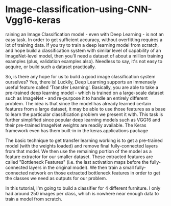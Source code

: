 # Image-classification-using-CNN-Vgg16-keras

raining an Image Classification model - even with Deep Learning - is not an easy task. In order to get sufficient accuracy, without overfitting requires a lot of training data. If you try to train a deep learning model from scratch, and hope build a classification system with similar level of capability of an ImageNet-level model, then you'll need a dataset of about a million training examples (plus, validation examples also). Needless to say, it's not easy to acquire, or build such a dataset practically.  

So, is there any hope for us to build a good image classification system ourselves?  Yes, there is!  Luckily, Deep Learning supports an immensely useful feature called 'Transfer Learning'. Basically, you are able to take a pre-trained deep learning model - which is trained on a large-scale dataset such as ImageNet - and re-purpose it to handle an entirely different problem. The idea is that since the model has already learned certain features from a large dataset, it may be able to use those features as a base to learn the particular classification problem we present it with.  This task is further simplified since popular deep learning models such as VGG16 and their pre-trained ImageNet weights are readily available. The Keras framework even has them built-in in the keras.applications package

The basic technique to get transfer learning working is to get a pre-trained model (with the weights loaded) and remove final fully-connected layers from that model. We then use the remaining portion of the model as a feature extractor for our smaller dataset. These extracted features are called "Bottleneck Features" (i.e. the last activation maps before the fully-connected layers in the original model). We then train a small fully-connected network on those extracted bottleneck features in order to get the classes we need as outputs for our problem.


In this tutorial, I'm going to build a classifier for 4 different furniture. I only had around 250 images per class, which is nowhere near enough data to train a model from scratch.
